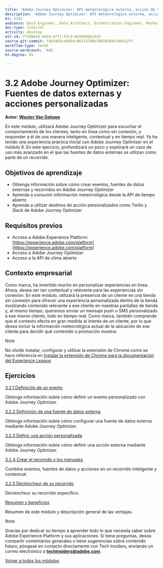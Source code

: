 ```yaml
---
title: 'Adobe Journey Optimizer: API meteorológica externa, acción de SMS y más'
description: 'Adobe Journey Optimizer: API meteorológica externa, acción de SMS y más'
kt: 5342
audience: Data Engineer, Data Architect, Orchestration Engineer, Marketer
doc-type: tutorial
activity: develop
exl-id: 7f3d6dcb-845d-4ff1-97c3-8e93b8d2c624
source-git-commit: f4b3463ce9464c96378790bf8070504fc90cb2ff
workflow-type: tm+mt
source-wordcount: '441'
ht-degree: 0%

---
```


# 3.2 Adobe Journey Optimizer: Fuentes de datos externas y acciones personalizadas

**Autor: [Wouter Van Geluwe](https://www.linkedin.com/in/woutervangeluwe/)**

En este módulo, utilizará Adobe Journey Optimizer para escuchar el comportamiento de los clientes, tanto en línea como sin conexión, y responder a él de una manera inteligente, contextual y en tiempo real. Ya ha tenido una experiencia práctica inicial con Adobe Journey Optimizer en el módulo 6. En este ejercicio, profundizará un poco y explorará un caso de uso más avanzado en el que las fuentes de datos externas se utilizan como parte de un recorrido.

## Objetivos de aprendizaje

- Obtenga información sobre cómo crear eventos, fuentes de datos externas y recorridos en Adobe Journey Optimizer
- Aprenda a consumir información meteorológica desde la API de tiempo abierto
- Aprenda a utilizar destinos de acción personalizados como Twilio y Slack de Adobe Journey Optimizer

## Requisitos previos

- Acceso a Adobe Experience Platform: [https://experience.adobe.com/platform](https://experience.adobe.com/platform)
- Acceso a Adobe Journey Optimizer
- Acceso a la API de clima abierto

## Contexto empresarial

Como marca, ha invertido mucho en personalizar experiencias en línea. Ahora, desea ser tan contextual y relevante para las experiencias sin conexión.
En este módulo, utilizará la presencia de un cliente en una tienda sin conexión para ofrecer una experiencia personalizada dentro de la tienda mostrando contenido relevante a ese cliente en nuestras pantallas de tienda y, al mismo tiempo, queremos enviar un mensaje push o SMS personalizado a ese mismo cliente, todo en tiempo real.
Como marca, también comprende que el contexto afecta en gran medida al interés de un cliente, por lo que desea incluir la información meteorológica actual de la ubicación de ese cliente para decidir qué contenido o promoción mostrar.

>[!NOTE]
>
>No olvide instalar, configurar y utilizar la extensión de Chrome como se hace referencia en [Instalar la extensión de Chrome para la documentación del Experience League](../../gettingstarted/gettingstarted/ex1.md)

## Ejercicios

[3.2.1 Definición de un evento](./ex1.md)

Obtenga información sobre cómo definir un evento personalizado con Adobe Journey Optimizer.

[3.2.2 Definición de una fuente de datos externa](./ex2.md)

Obtenga información sobre cómo configurar una fuente de datos externa mediante Adobe Journey Optimizer.

[3.2.3 Definir una acción personalizada](./ex3.md)

Obtenga información sobre cómo definir una acción externa mediante Adobe Journey Optimizer.

[3.2.4 Crear el recorrido y los mensajes](./ex4.md)

Combine eventos, fuentes de datos y acciones en un recorrido inteligente y contextual.

[3.2.5 Déclencheur de su recorrido](./ex5.md)

Déclencheur su recorrido específico.

[Resumen y beneficios](./summary.md)

Resumen de este módulo y descripción general de las ventajas.

>[!NOTE]
>
>Gracias por dedicar su tiempo a aprender todo lo que necesita saber sobre Adobe Experience Platform y sus aplicaciones. Si tiene preguntas, desea compartir comentarios generales o tiene sugerencias sobre contenido futuro, póngase en contacto directamente con Tech Insiders, enviando un correo electrónico a **techinsiders@adobe.com**.

[Volver a todos los módulos](../../../overview.md)
